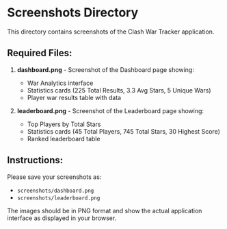 # Screenshots Directory

This directory contains screenshots of the Clash War Tracker application.

## Required Files:

1. **dashboard.png** - Screenshot of the Dashboard page showing:
   - War Analytics interface
   - Statistics cards (225 Total Results, 3.3 Avg Stars, 5 Unique Wars)
   - Player war results table with data

2. **leaderboard.png** - Screenshot of the Leaderboard page showing:
   - Top Players by Total Stars
   - Statistics cards (45 Total Players, 745 Total Stars, 30 Highest Score)
   - Ranked leaderboard table

## Instructions:

Please save your screenshots as:
- `screenshots/dashboard.png`
- `screenshots/leaderboard.png`

The images should be in PNG format and show the actual application interface as displayed in your browser.
